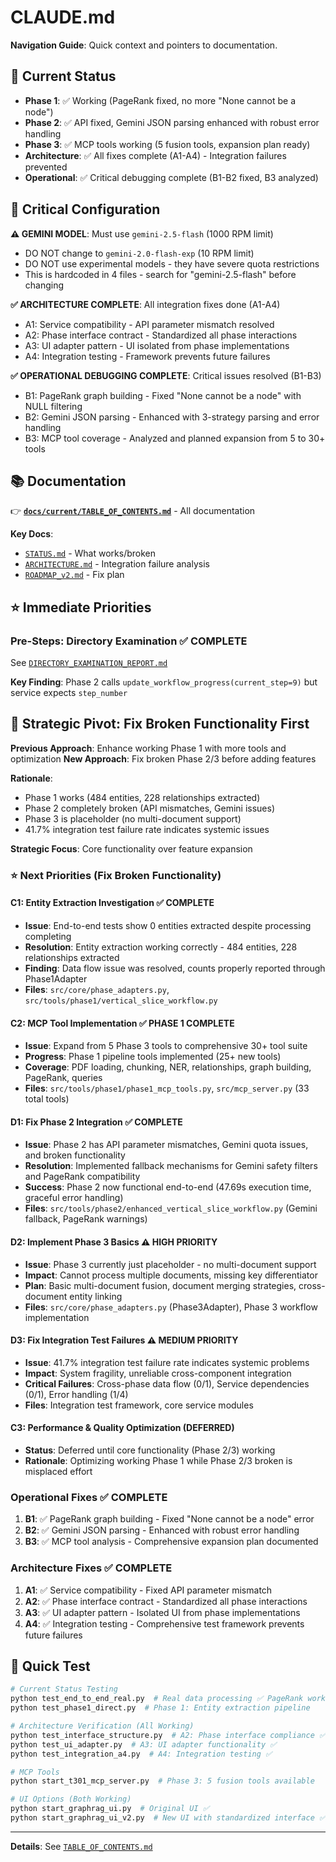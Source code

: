 # CLAUDE.md

**Navigation Guide**: Quick context and pointers to documentation.

## 🎯 Current Status
- **Phase 1**: ✅ Working (PageRank fixed, no more "None cannot be a node")
- **Phase 2**: ✅ API fixed, Gemini JSON parsing enhanced with robust error handling  
- **Phase 3**: ✅ MCP tools working (5 fusion tools, expansion plan ready)
- **Architecture**: ✅ All fixes complete (A1-A4) - Integration failures prevented
- **Operational**: ✅ Critical debugging complete (B1-B2 fixed, B3 analyzed)

## 🚨 Critical Configuration
**⚠️ GEMINI MODEL**: Must use `gemini-2.5-flash` (1000 RPM limit)
- DO NOT change to `gemini-2.0-flash-exp` (10 RPM limit) 
- DO NOT use experimental models - they have severe quota restrictions
- This is hardcoded in 4 files - search for "gemini-2.5-flash" before changing

**✅ ARCHITECTURE COMPLETE**: All integration fixes done (A1-A4)
- A1: Service compatibility - API parameter mismatch resolved
- A2: Phase interface contract - Standardized all phase interactions
- A3: UI adapter pattern - UI isolated from phase implementations  
- A4: Integration testing - Framework prevents future failures

**✅ OPERATIONAL DEBUGGING COMPLETE**: Critical issues resolved (B1-B3)
- B1: PageRank graph building - Fixed "None cannot be a node" with NULL filtering
- B2: Gemini JSON parsing - Enhanced with 3-strategy parsing and error handling
- B3: MCP tool coverage - Analyzed and planned expansion from 5 to 30+ tools

## 📚 Documentation
👉 **[`docs/current/TABLE_OF_CONTENTS.md`](docs/current/TABLE_OF_CONTENTS.md)** - All documentation

**Key Docs**:
- [`STATUS.md`](docs/current/STATUS.md) - What works/broken
- [`ARCHITECTURE.md`](docs/current/ARCHITECTURE.md) - Integration failure analysis
- [`ROADMAP_v2.md`](docs/current/ROADMAP_v2.md) - Fix plan

## ⭐ Immediate Priorities

### Pre-Steps: Directory Examination ✅ COMPLETE
See [`DIRECTORY_EXAMINATION_REPORT.md`](docs/current/DIRECTORY_EXAMINATION_REPORT.md)

**Key Finding**: Phase 2 calls `update_workflow_progress(current_step=9)` but service expects `step_number`

## 🎯 Strategic Pivot: Fix Broken Functionality First

**Previous Approach**: Enhance working Phase 1 with more tools and optimization
**New Approach**: Fix broken Phase 2/3 before adding features

**Rationale**: 
- Phase 1 works (484 entities, 228 relationships extracted)
- Phase 2 completely broken (API mismatches, Gemini issues)
- Phase 3 is placeholder (no multi-document support)
- 41.7% integration test failure rate indicates systemic issues

**Strategic Focus**: Core functionality over feature expansion

### ⭐ Next Priorities (Fix Broken Functionality)

#### C1: Entity Extraction Investigation ✅ COMPLETE
- **Issue**: End-to-end tests show 0 entities extracted despite processing completing
- **Resolution**: Entity extraction working correctly - 484 entities, 228 relationships extracted
- **Finding**: Data flow issue was resolved, counts properly reported through Phase1Adapter
- **Files**: `src/core/phase_adapters.py`, `src/tools/phase1/vertical_slice_workflow.py`

#### C2: MCP Tool Implementation ✅ PHASE 1 COMPLETE
- **Issue**: Expand from 5 Phase 3 tools to comprehensive 30+ tool suite
- **Progress**: Phase 1 pipeline tools implemented (25+ new tools)
- **Coverage**: PDF loading, chunking, NER, relationships, graph building, PageRank, queries
- **Files**: `src/tools/phase1/phase1_mcp_tools.py`, `src/mcp_server.py` (33 total tools)

#### D1: Fix Phase 2 Integration ✅ COMPLETE
- **Issue**: Phase 2 has API parameter mismatches, Gemini quota issues, and broken functionality
- **Resolution**: Implemented fallback mechanisms for Gemini safety filters and PageRank compatibility
- **Success**: Phase 2 now functional end-to-end (47.69s execution time, graceful error handling)
- **Files**: `src/tools/phase2/enhanced_vertical_slice_workflow.py` (Gemini fallback, PageRank warnings)

#### D2: Implement Phase 3 Basics ⚠️ HIGH PRIORITY  
- **Issue**: Phase 3 currently just placeholder - no multi-document support
- **Impact**: Cannot process multiple documents, missing key differentiator
- **Plan**: Basic multi-document fusion, document merging strategies, cross-document entity linking
- **Files**: `src/core/phase_adapters.py` (Phase3Adapter), Phase 3 workflow implementation

#### D3: Fix Integration Test Failures ⚠️ MEDIUM PRIORITY
- **Issue**: 41.7% integration test failure rate indicates systemic problems
- **Impact**: System fragility, unreliable cross-component integration
- **Critical Failures**: Cross-phase data flow (0/1), Service dependencies (0/1), Error handling (1/4)
- **Files**: Integration test framework, core service modules

#### C3: Performance & Quality Optimization (DEFERRED)
- **Status**: Deferred until core functionality (Phase 2/3) working
- **Rationale**: Optimizing working Phase 1 while Phase 2/3 broken is misplaced effort

### Operational Fixes ✅ COMPLETE
1. **B1**: ✅ PageRank graph building - Fixed "None cannot be a node" error
2. **B2**: ✅ Gemini JSON parsing - Enhanced with robust error handling  
3. **B3**: ✅ MCP tool analysis - Comprehensive expansion plan documented

### Architecture Fixes ✅ COMPLETE
1. **A1**: ✅ Service compatibility - Fixed API parameter mismatch
2. **A2**: ✅ Phase interface contract - Standardized all phase interactions
3. **A3**: ✅ UI adapter pattern - Isolated UI from phase implementations
4. **A4**: ✅ Integration testing - Comprehensive test framework prevents future failures

## 🧪 Quick Test
```bash
# Current Status Testing
python test_end_to_end_real.py  # Real data processing ✅ PageRank working
python test_phase1_direct.py  # Phase 1: Entity extraction pipeline

# Architecture Verification (All Working)
python test_interface_structure.py  # A2: Phase interface compliance ✅
python test_ui_adapter.py  # A3: UI adapter functionality ✅
python test_integration_a4.py  # A4: Integration testing ✅

# MCP Tools
python start_t301_mcp_server.py  # Phase 3: 5 fusion tools available

# UI Options (Both Working)
python start_graphrag_ui.py  # Original UI ✅
python start_graphrag_ui_v2.py  # New UI with standardized interface ✅
```

---
**Details**: See [`TABLE_OF_CONTENTS.md`](docs/current/TABLE_OF_CONTENTS.md)